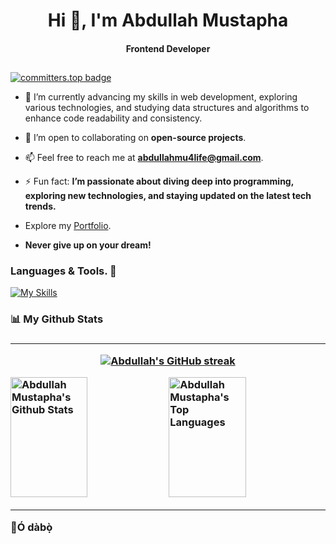 <h1 align="center">Hi 👋, I'm Abdullah Mustapha</h1>
<h4 align="center">Frontend Developer</h3>

##

[![committers.top badge](https://user-badge.committers.top/sierra_leone/abdullah4tech.svg)](https://user-badge.committers.top/sierra_leone/abdullah4tech)

- 🌱 I’m currently advancing my skills in web development, exploring various technologies, and studying data structures and algorithms to enhance code readability and consistency.

- 👯 I’m open to collaborating on **open-source projects**.

- 📫 Feel free to reach me at **abdullahmu4life@gmail.com**.

- ⚡ Fun fact: **I’m passionate about diving deep into programming, exploring new technologies, and staying updated on the latest tech trends.**

- Explore my [Portfolio](https://abdullahmustapha.vercel.app/).

- **Never give up on your dream!**

### Languages & Tools. 🚧

[![My Skills](https://skillicons.dev/icons?i=html,css,tailwind,js,typescript,vuejs,fastapi,python,nodejs,git,github,linux,mysql,postman,stackoverflow&perline=13)](#)

<h3>📊 My Github Stats<h3><hr>

<p align="center">
  <a href="https://github.com/abdullah4tech">
    <img src="https://github-readme-streak-stats.herokuapp.com/?user=abdullah4tech&theme=radical&border=7F3FBF&background=0D1117" alt="Abdullah's GitHub streak"/>
  </a>
</p>

<a>
    <a href="https://github.com/abdullah4tech"><img alt="Abdullah Mustapha's Github Stats" src="https://denvercoder1-github-readme-stats.vercel.app/api?username=abdullah4tech&show_icons=true&count_private=true&theme=react&border_color=7F3FBF&bg_color=0D1117&title_color=F85D7F&icon_color=F8D866" height="192px" width="49.5%"/></a>
  <a href="https://github.com/abdullah4tech"><img alt="Abdullah Mustapha's Top Languages" src="https://denvercoder1-github-readme-stats.vercel.app/api/top-langs/?username=abdullah4tech&langs_count=8&layout=compact&theme=react&border_color=7F3FBF&bg_color=0D1117&title_color=F85D7F&icon_color=F8D866" height="192px" width="49.5%"/></a>
  <br/>
</a>

<hr>

👋Ó dàbọ̀
